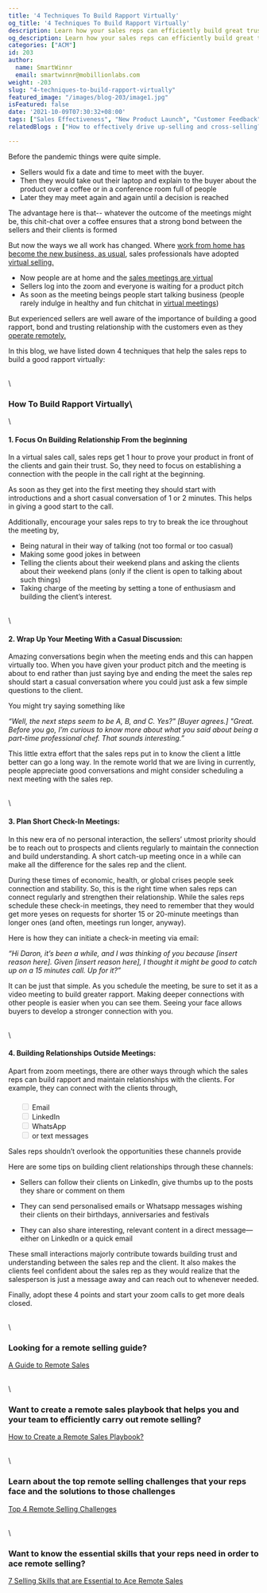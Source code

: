 ```yaml
---
title: '4 Techniques To Build Rapport Virtually'
og_title: '4 Techniques To Build Rapport Virtually'
description: Learn how your sales reps can efficiently build great trust and rapport with their clients in this virtual environment 
og_description: Learn how your sales reps can efficiently build great trust and rapport with their clients in this virtual environment
categories: ["ACM"]
id: 203
author:
  name: SmartWinnr
  email: smartwinnr@mobillionlabs.com
weight: -203
slug: "4-techniques-to-build-rapport-virtually"
featured_image: "/images/blog-203/image1.jpg"
isFeatured: false
date: '2021-10-09T07:30:32+08:00'
tags: ["Sales Effectiveness", "New Product Launch", "Customer Feedback", "Survey", "Sales"] 
relatedBlogs : ["How to effectively drive up-selling and cross-selling?", "Client Kickoff Meeting Part-1: How to Plan and Execute a perfect Client Kickoff Meeting?", "Client Kickoff Meeting Part-2: 4 Key Areas to Cover in a Client Kickoff Meeting", "How to overcome Prospects’ Resistance?", "The Puppy Dog Close Technique: Let your customers experience your brand personally", "Top 6 Sales Methodologies for Closing Complex Deals", "10 Effective Techniques to overcome Sales Objections", "Top 4 Remote Selling Challenges", "7 Selling Skills that are Essential to Ace Remote Sales", "‘Work from Home Warriors’: Sales Training Game for Remote Sales Teams"]

---
```


Before the pandemic things were quite simple.

* Sellers would fix a date and time to meet with the buyer. 
* Then they would take out their laptop and explain to the buyer about the product over a coffee or in a conference room full of people
* Later they may meet again and again until a decision is reached

The advantage here is that-- whatever the outcome of the meetings might be, this chit-chat over a coffee ensures that a strong bond between the sellers and their clients is formed

But now the ways we all work has changed. Where [work from home has become the new business, as usual](https://www.smartwinnr.com/post/work-from-home-warriors-sales-training-game-for-remote-sales-teams/), sales professionals have adopted [virtual selling.](https://www.smartwinnr.com/post/top-4-remote-selling-challenges/) 

* Now people are at home and the [sales meetings are virtual](https://www.smartwinnr.com/post/a-guide-to-remote-sales/)
* Sellers log into the zoom and everyone is waiting for a product pitch
* As soon as the meeting beings people start talking business (people rarely indulge in healthy and fun chitchat in [virtual meetings](https://www.smartwinnr.com/post/how-to-create-a-remote-sales-playbook/))

But experienced sellers are well aware of the importance of building a good rapport, bond and trusting relationship with the customers even as they [operate remotely.](https://www.smartwinnr.com/post/7-selling-skills-that-are-essential-to-ace-remote-sales/)

In this blog, we have listed down 4 techniques that help the sales reps to build a good rapport virtually:

\
\

### **How To Build Rapport Virtually**\
\

#### **1. Focus On Building Relationship From the beginning**

In a virtual sales call, sales reps get 1 hour to prove your product in front of the clients and gain their trust. So, they need to focus on establishing a connection with the people in the call right at the beginning. 

As soon as they get into the first meeting they should start with introductions and a short casual conversation of 1 or 2 minutes. This helps in giving a good start to the call.

Additionally, encourage your sales reps to try to break the ice throughout the meeting by,

* Being natural in their way of talking (not too formal or too casual)
* Making some good jokes in between
* Telling the clients about their weekend plans and asking the clients about their weekend plans (only if the client is open to talking about such things)
* Taking charge of the meeting by setting a tone of enthusiasm and building the client’s interest. 

\
\

#### **2. Wrap Up Your Meeting With a Casual Discussion:**

Amazing conversations begin when the meeting ends and this can happen virtually too. When you have given your product pitch and the meeting is about to end rather than just saying bye and ending the meet the sales rep should start a casual conversation where you could just ask a few simple questions to the client.


<div class="ml-margin-bottom10">
  <p class="ml-margin-bottom20">You might try saying something like</p>
  <div class="ml-margin-bottom20">
    <p class="text-muted"><em>“Well, the next steps seem to be A, B, and C. Yes?" [Buyer agrees.] "Great. Before you go, I’m curious to know more about what you said about being a part-time professional chef. That sounds interesting.”</em></P>
  </div>
</div>

This little extra effort that the sales reps put in to know the client a little better can go a long way. In the remote world that we are living in currently, people appreciate good conversations and might consider scheduling a next meeting with the sales rep.

\
\
#### **3. Plan Short Check-In Meetings:**

In this new era of no personal interaction, the sellers’ utmost priority should be to reach out to prospects and clients regularly to maintain the connection and build understanding. A short catch-up meeting once in a while can make all the difference for the sales rep and the client. 

During these times of economic, health, or global crises people seek connection and stability. So, this is the right time when sales reps can connect regularly and strengthen their relationship. While the sales reps schedule these check-in meetings, they need to remember that they would get more yeses on requests for shorter 15 or 20-minute meetings than longer ones (and often, meetings run longer, anyway).

<div class="ml-margin-bottom10">
  <p class="ml-margin-bottom20">Here is how they can initiate a check-in meeting via email:</p>
  <div class="ml-margin-bottom20">
    <p class="text-muted"><em>“Hi Daron, it’s been a while, and I was thinking of you because [insert reason here]. Given [insert reason here], I thought it might be good to catch up on a 15 minutes call. Up for it?”</em></P>
  </div>
</div>

It can be just that simple. As you schedule the meeting, be sure to set it as a video meeting to build greater rapport. Making deeper connections with other people is easier when you can see them. Seeing your face allows buyers to develop a stronger connection with you.

\
\

#### **4. Building Relationships Outside Meetings:**
 
Apart from zoom meetings, there are other ways through which the sales reps can build rapport and maintain relationships with the clients. For example, they can connect with the clients through,

<div class="ml-margin-bottom20 ml-margin-top10">
  <ul style="list-style: none;margin-top:20px;">
    <li style="margin-top:0;">
      <input type="checkbox" id="social" name="social" value="email" style="cursor: default;" disabled>
      <label for="social" class="ml-margin-left10" style="font-weight:400;"> Email</label>
    </li>
    <li style="margin-top:0;">
      <input type="checkbox" id="social" name="social" value="linkedin" style="cursor: default;" disabled>
      <label for="social" class="ml-margin-left10" style="font-weight:400;"> LinkedIn</label>
    </li>
    <li style="margin-top:0;">
      <input type="checkbox" id="social" name="social" value="whatsApp" style="cursor: default;" disabled>
      <label for="social" class="ml-margin-left10" style="font-weight:400;"> WhatsApp</label>
    </li>
    <li style="margin-top:0;">
      <input type="checkbox" id="social" name="social" value="ortextmessages" style="cursor: default;" disabled>
      <label for="social" class="ml-margin-left10" style="font-weight:400;"> or text messages</label>
    </li>
  </ul>
</div>

Sales reps shouldn’t overlook the opportunities these channels provide

<p class="ml-margin-bottom20">

Here are some tips on building client relationships through these channels:

* Sellers can follow their clients on LinkedIn, give thumbs up to the posts they share or comment on them 

* They can send personalised emails or Whatsapp messages wishing their clients on their birthdays, anniversaries and festivals

* They can also share interesting, relevant content in a direct message—either on LinkedIn or a quick email

These small interactions majorly contribute towards building trust and understanding between the sales rep and the client. It also makes the clients feel confident about the sales rep as they would realize that the salesperson is just a message away and can reach out to whenever needed. 

Finally, adopt these 4 points and start your zoom calls to get more deals closed.

\
\

### Looking for a remote selling guide? 

[A Guide to Remote Sales](https://smartwinnr.com/post/a-guide-to-remote-sales/)

\
\

### Want to create a remote sales playbook that helps you and your team to efficiently carry out remote selling?

[How to Create a Remote Sales Playbook?](https://smartwinnr.com/post/how-to-create-a-remote-sales-playbook/)

\
\

### Learn about the top remote selling challenges that your reps face and the solutions to those challenges

[Top 4 Remote Selling Challenges](https://smartwinnr.com/post/top-4-remote-selling-challenges/) 

\
\

### Want to know the essential skills that your reps need in order to ace remote selling?

[7 Selling Skills that are Essential to Ace Remote Sales](https://smartwinnr.com/post/7-selling-skills-that-are-essential-to-ace-remote-sales/)